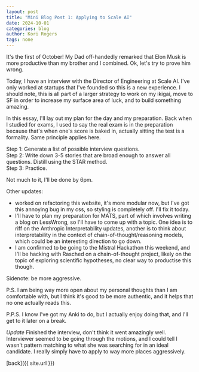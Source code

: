```yaml
---
layout: post
title: "Mini Blog Post 1: Applying to Scale AI"
date: 2024-10-01
categories: blog
author: Kori Rogers
tags: none
---
```


It's the first of October! My Dad off-handedly remarked that Elon Musk is more productive than my brother and I combined. Ok, let's try to prove him wrong. 

Today, I have an interview with the Director of Engineering at Scale AI. I've only worked at startups that I've founded so this is a new experience. I should note, this is all part of a larger strategy to work on my ikigai, move to SF in order to increase my surface area of luck, and to build something amazing. 

In this essay, I'll lay out my plan for the day and my preparation. Back when I studied for exams, I used to say the real exam is in the preparation because that's when one's score is baked in, actually sitting the test is a formality. Same principle applies here. 

Step 1: Generate a list of possible interview questions. \
Step 2: Write down 3-5 stories that are broad enough to answer all questions. Distill using the STAR method. \
Step 3: Practice. 

Not much to it, I'll be done by 6pm. 

Other updates: 
- worked on refactoring this website, it's more modular now, but I've got this annoying bug in my css, so styling is completely off. I'll fix it today. 
- I'll have to plan my preparation for MATS, part of which involves writing a blog on LessWrong, so I'll have to come up with a topic. One idea is to riff on the Anthropic Interpretability updates, another is to think about interpretability in the context of chain-of-thought/reasoning models, which could be an interesting direction to go down. 
- I am confirmed to be going to the Mistral Hackathon this weekend, and I'll be hacking with Rasched on a chain-of-thought project, likely on the topic of exploring scientific hypotheses, no clear way to productise this though. 

Sidenote: be more aggressive. 

P.S. I am being way more open about my personal thoughts than I am comfortable with, but I think it's good to be more authentic, and it helps that no one actually reads this. 

P.P.S. I know I've got my Anki to do, but I actually enjoy doing that, and I'll get to it later on a break.

*Update*
Finished the interview, don't think it went amazingly well. Interviewer seemed to be going through the motions, and I could tell I wasn't pattern matching to what she was searching for in an ideal candidate. I really simply have to apply to way more places aggressively.  


[back]({{ site.url }})
